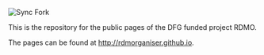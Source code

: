 ![Sync Fork](https://github.com/jmfrenzel/rdmorganiser.github.io/workflows/Sync%20Fork/badge.svg?branch=master)

This is the repository for the public pages of the DFG funded project RDMO.

The pages can be found at http://rdmorganiser.github.io.
